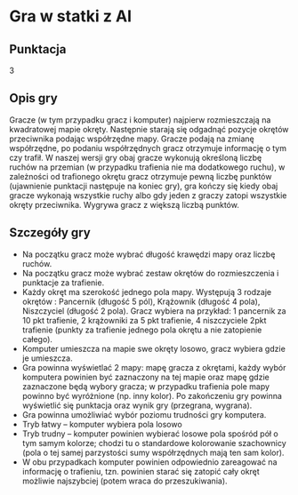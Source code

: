 # Gra w statki z AI

## Punktacja 

3

## Opis gry
Gracze (w tym przypadku gracz i komputer) najpierw rozmieszczają na kwadratowej mapie okręty.
Następnie starają się odgadnąć pozycje okrętów przeciwnika podając współrzędne mapy. Gracze
podają na zmianę współrzędne, po podaniu współrzędnych gracz otrzymuje informację o tym czy
trafił. W naszej wersji gry obaj gracze wykonują określoną liczbę ruchów na przemian (w przypadku
trafienia nie ma dodatkowego ruchu), w zależności od trafionego okrętu gracz otrzymuje pewną
liczbę punktów (ujawnienie punktacji następuje na koniec gry), gra kończy się kiedy obaj gracze
wykonają wszystkie ruchy albo gdy jeden z graczy zatopi wszystkie okręty przeciwnika. Wygrywa
gracz z większą liczbą punktów.

## Szczegóły gry
* Na początku gracz może wybrać długość krawędzi mapy oraz liczbę ruchów.
* Na początku gracz może wybrać zestaw okrętów do rozmieszczenia i punktacje za trafienie.
* Każdy okręt ma szerokość jednego pola mapy. Występują 3 rodzaje okrętów : Pancernik
  (długość 5 pól), Krążownik (długość 4 pola), Niszczyciel (długość 2 pola). Gracz wybiera na
  przykład: 1 pancernik za 10 pkt trafienie, 2 krążowniki za 5 pkt trafienie, 4 niszczyciele 2pkt
  trafienie (punkty za trafienie jednego pola okrętu a nie zatopienie całego).
* Komputer umieszcza na mapie swe okręty losowo, gracz wybiera gdzie je umieszcza.
* Gra powinna wyświetlać 2 mapy: mapę gracza z okrętami, każdy wybór komputera powinien
  być zaznaczony na tej mapie oraz mapę gdzie zaznaczone będą wybory gracza; w przypadku
  trafienia pole mapy powinno być wyróżnione (np. inny kolor). Po zakończeniu gry powinna
  wyświetlić się punktacja oraz wynik gry (przegrana, wygrana).
* Gra powinna umożliwiać wybór poziomu trudności gry komputera.
* Tryb łatwy – komputer wybiera pola losowo
* Tryb trudny – komputer powinien wybierać losowe pola spośród pół o tym samym kolorze;
  chodzi tu o standardowe kolorowanie szachownicy (pola o tej samej parzystości sumy
  współrzędnych mają ten sam kolor).
* W obu przypadkach komputer powinien odpowiednio zareagować na informację o trafieniu,
  tzn. powinien starać się zatopić cały okręt możliwie najszybciej (potem wraca do
  przeszukiwania).
